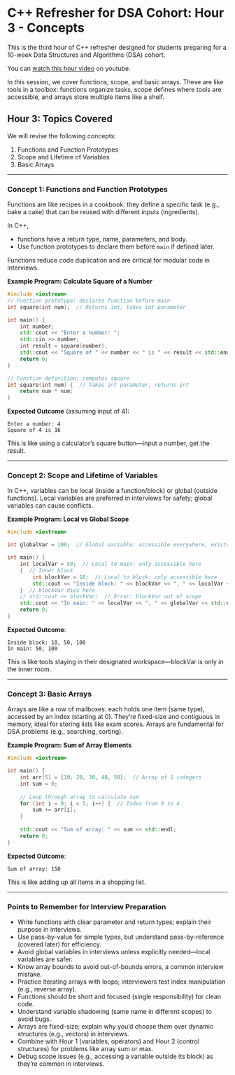 # C++ Refresher for DSA Cohort: Hour 3 - Concepts

This is the third hour of C++ refresher designed for students preparing for a 10-week Data Structures and Algorithms (DSA) cohort. 

You can [watch this hour video](https://www.youtube.com/watch?v=GMzmlOfTA7Y) on youtube.

In this session, we cover functions, scope, and basic arrays. These are like tools in a toolbox: functions organize tasks, scope defines where tools are accessible, and arrays store multiple items like a shelf. 

## Hour 3: Topics Covered
We will revise the following concepts:  
1. Functions and Function Prototypes  
2. Scope and Lifetime of Variables  
3. Basic Arrays  

---

### Concept 1: Functions and Function Prototypes
Functions are like recipes in a cookbook: they define a specific task (e.g., bake a cake) that can be reused with different inputs (ingredients). 

In C++, 
- functions have a return type, name, parameters, and body. 
- Use function prototypes to declare them before `main` if defined later. 

Functions reduce code duplication and are critical for modular code in interviews.

**Example Program: Calculate Square of a Number**
```cpp
#include <iostream>  
// Function prototype: declares function before main
int square(int num);  // Returns int, takes int parameter

int main() {  
    int number;  
    std::cout << "Enter a number: ";  
    std::cin >> number;
    int result = square(number); 
    std::cout << "Square of " << number << " is " << result << std::endl; 
    return 0; 
}

// Function definition: computes square
int square(int num) {  // Takes int parameter, returns int
    return num * num;  
}
```
**Expected Outcome** (assuming input of 4):  
```
Enter a number: 4
Square of 4 is 16
```
This is like using a calculator’s square button—input a number, get the result.

---

### Concept 2: Scope and Lifetime of Variables
In C++, variables can be local (inside a function/block) or global (outside functions). Local variables are preferred in interviews for safety; global variables can cause conflicts.

**Example Program: Local vs Global Scope**
```cpp
#include <iostream> 

int globalVar = 100;  // Global variable: accessible everywhere, exists entire program

int main() { 
    int localVar = 50;  // Local to main: only accessible here
    {  // Inner block
        int blockVar = 10;  // Local to block: only accessible here
        std::cout << "Inside block: " << blockVar << ", " << localVar << ", " << globalVar << std::endl;
    }  // blockVar dies here
    // std::cout << blockVar;  // Error: blockVar out of scope
    std::cout << "In main: " << localVar << ", " << globalVar << std::endl;
    return 0;
}
```
**Expected Outcome**:  
```
Inside block: 10, 50, 100
In main: 50, 100
```
This is like tools staying in their designated workspace—blockVar is only in the inner room.

---

### Concept 3: Basic Arrays
Arrays are like a row of mailboxes: each holds one item (same type), accessed by an index (starting at 0). They’re fixed-size and contiguous in memory, ideal for storing lists like exam scores. Arrays are fundamental for DSA problems (e.g., searching, sorting).

**Example Program: Sum of Array Elements**
```cpp
#include <iostream>

int main() {
    int arr[5] = {10, 20, 30, 40, 50};  // Array of 5 integers
    int sum = 0;
    
    // Loop through array to calculate sum
    for (int i = 0; i < 5; i++) {  // Index from 0 to 4
        sum += arr[i];
    }
    
    std::cout << "Sum of array: " << sum << std::endl;  
    return 0; 
}
```
**Expected Outcome**:  
```
Sum of array: 150
```
This is like adding up all items in a shopping list.

---

### Points to Remember for Interview Preparation
- Write functions with clear parameter and return types; explain their purpose in interviews.  
- Use pass-by-value for simple types, but understand pass-by-reference (covered later) for efficiency.  
- Avoid global variables in interviews unless explicitly needed—local variables are safer.  
- Know array bounds to avoid out-of-bounds errors, a common interview mistake.  
- Practice iterating arrays with loops; interviewers test index manipulation (e.g., reverse array).  
- Functions should be short and focused (single responsibility) for clean code.  
- Understand variable shadowing (same name in different scopes) to avoid bugs.  
- Arrays are fixed-size; explain why you’d choose them over dynamic structures (e.g., vectors) in interviews.  
- Combine with Hour 1 (variables, operators) and Hour 2 (control structures) for problems like array sum or max.  
- Debug scope issues (e.g., accessing a variable outside its block) as they’re common in interviews.

